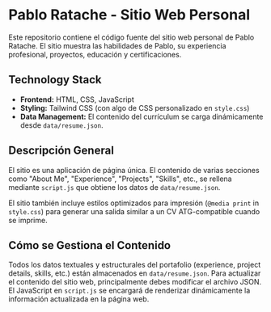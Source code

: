 # Pablo Ratache - Sitio Web Personal

Este repositorio contiene el código fuente del sitio web personal de Pablo Ratache.
El sitio muestra las habilidades de Pablo, su experiencia profesional, proyectos, educación y certificaciones.

## Technology Stack

- **Frontend:** HTML, CSS, JavaScript
- **Styling:** Tailwind CSS (con algo de CSS personalizado en `style.css`)
- **Data Management:** El contenido del currículum se carga dinámicamente desde `data/resume.json`.

## Descripción General

El sitio es una aplicación de página única. El contenido de varias secciones como "About Me", "Experience", "Projects", "Skills", etc., se rellena mediante `script.js` que obtiene los datos de `data/resume.json`.

El sitio también incluye estilos optimizados para impresión (`@media print` in `style.css`) para generar una salida similar a un CV ATG-compatible cuando se imprime.

## Cómo se Gestiona el Contenido

Todos los datos textuales y estructurales del portafolio (experience, project details, skills, etc.) están almacenados en `data/resume.json`. Para actualizar el contenido del sitio web, principalmente debes modificar el archivo JSON. El JavaScript en `script.js` se encargará de renderizar dinámicamente la información actualizada en la página web.
